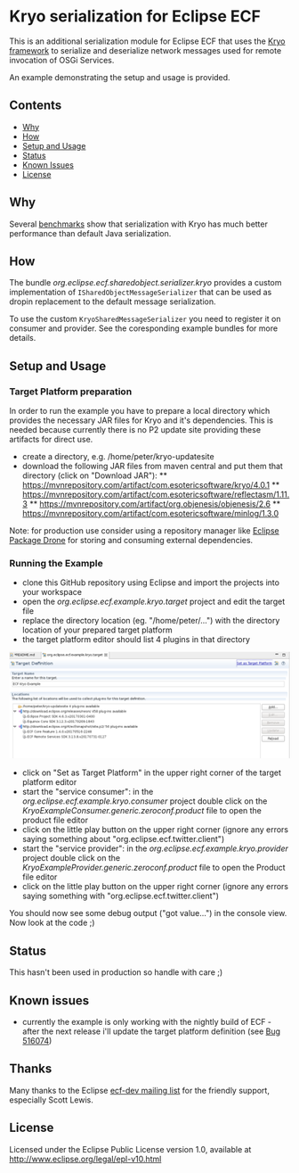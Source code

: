 # Kryo serialization for Eclipse ECF

This is an additional serialization module for Eclipse ECF that uses the [Kryo framework](https://github.com/EsotericSoftware/kryo) to serialize and deserialize network messages used for remote invocation of OSGi Services.

An example demonstrating the setup and usage is provided.   

## Contents

- [Why](#why)
- [How](#how)
- [Setup and Usage](#setup-and-usage)
- [Status](#status)
- [Known Issues](#known-issues)
- [License](#license)

## Why

Several [benchmarks](https://github.com/EsotericSoftware/kryo#benchmarks) show that serialization with Kryo has much better performance than default Java serialization.

## How

The bundle _org.eclipse.ecf.sharedobject.serializer.kryo_ provides a custom implementation of `ISharedObjectMessageSerializer` that can be used as dropin replacement to the default message serialization.

To use the custom `KryoSharedMessageSerializer` you need to register it on consumer and provider. See the coresponding example bundles for more details. 

## Setup and Usage 

### Target Platform preparation

In order to run the example you have to prepare a local directory which provides the necessary JAR files for Kryo and it's dependencies. This is needed because currently there is no P2 update site providing these artifacts for direct use.

* create a directory, e.g. /home/peter/kryo-updatesite
* download the following JAR files from maven central and put them that directory (click on "Download JAR"):
** https://mvnrepository.com/artifact/com.esotericsoftware/kryo/4.0.1
** https://mvnrepository.com/artifact/com.esotericsoftware/reflectasm/1.11.3
** https://mvnrepository.com/artifact/org.objenesis/objenesis/2.6
** https://mvnrepository.com/artifact/com.esotericsoftware/minlog/1.3.0

Note: for production use consider using a repository manager like [Eclipse Package Drone](https://packagedrone.org/) for storing and consuming external dependencies. 

### Running the Example

* clone this GitHub repository using Eclipse and import the projects into your workspace
* open the _org.eclipse.ecf.example.kryo.target_ project and edit the target file
* replace the directory location (eg. "/home/peter/...") with the directory location of your prepared target platform
* the target platform editor should list 4 plugins in that directory 

![Target Platform Editor](tp.png)

* click on "Set as Target Platform" in the upper right corner of the target platform editor
* start the "service consumer": in the _org.eclipse.ecf.example.kryo.consumer_ project double click on the _KryoExampleConsumer.generic.zeroconf.product_ file to open the product file editor
* click on the little play button on the upper right corner (ignore any errors saying something about  "org.eclipse.ecf.twitter.client")
* start the "service provider": in the _org.eclipse.ecf.example.kryo.provider_ project double click on the _KryoExampleProvider.generic.zeroconf.product_ file to open the Product file editor
* click on the little play button on the upper right corner (ignore any errors saying something with  "org.eclipse.ecf.twitter.client")

You should now see some debug output ("got value...") in the console view. Now look at the code ;) 

## Status

This hasn't been used in production so handle with care ;)

## Known issues

* currently the example is only working with the nightly build of ECF - after the next release i'll update the target platform definition (see [Bug 516074](https://bugs.eclipse.org/bugs/show_bug.cgi?id=516074)) 

## Thanks

Many thanks to the Eclipse [ecf-dev mailing list](https://dev.eclipse.org/mailman/listinfo/ecf-dev) for the friendly support, especially Scott Lewis.


## License

Licensed under the Eclipse Public License version 1.0, available at
http://www.eclipse.org/legal/epl-v10.html
